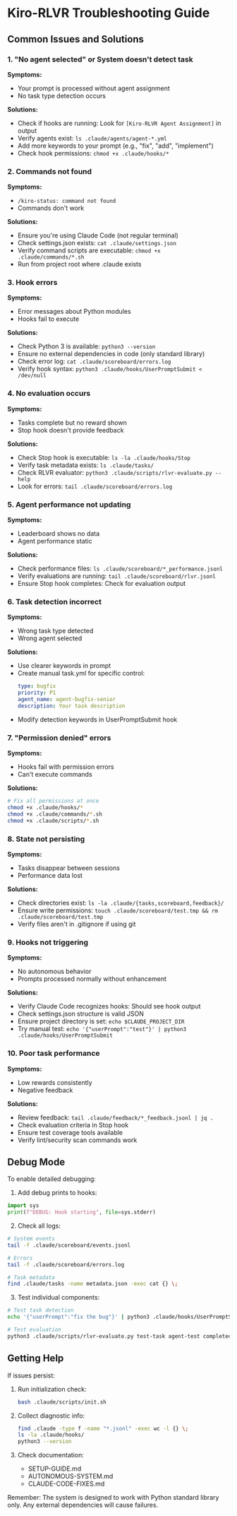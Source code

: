 # Kiro-RLVR Troubleshooting Guide

## Common Issues and Solutions

### 1. "No agent selected" or System doesn't detect task

**Symptoms:**
- Your prompt is processed without agent assignment
- No task type detection occurs

**Solutions:**
- Check if hooks are running: Look for `[Kiro-RLVR Agent Assignment]` in output
- Verify agents exist: `ls .claude/agents/agent-*.yml`
- Add more keywords to your prompt (e.g., "fix", "add", "implement")
- Check hook permissions: `chmod +x .claude/hooks/*`

### 2. Commands not found

**Symptoms:**
- `/kiro-status: command not found`
- Commands don't work

**Solutions:**
- Ensure you're using Claude Code (not regular terminal)
- Check settings.json exists: `cat .claude/settings.json`
- Verify command scripts are executable: `chmod +x .claude/commands/*.sh`
- Run from project root where .claude exists

### 3. Hook errors

**Symptoms:**
- Error messages about Python modules
- Hooks fail to execute

**Solutions:**
- Check Python 3 is available: `python3 --version`
- Ensure no external dependencies in code (only standard library)
- Check error log: `cat .claude/scoreboard/errors.log`
- Verify hook syntax: `python3 .claude/hooks/UserPromptSubmit < /dev/null`

### 4. No evaluation occurs

**Symptoms:**
- Tasks complete but no reward shown
- Stop hook doesn't provide feedback

**Solutions:**
- Check Stop hook is executable: `ls -la .claude/hooks/Stop`
- Verify task metadata exists: `ls .claude/tasks/`
- Check RLVR evaluator: `python3 .claude/scripts/rlvr-evaluate.py --help`
- Look for errors: `tail .claude/scoreboard/errors.log`

### 5. Agent performance not updating

**Symptoms:**
- Leaderboard shows no data
- Agent performance static

**Solutions:**
- Check performance files: `ls .claude/scoreboard/*_performance.jsonl`
- Verify evaluations are running: `tail .claude/scoreboard/rlvr.jsonl`
- Ensure Stop hook completes: Check for evaluation output

### 6. Task detection incorrect

**Symptoms:**
- Wrong task type detected
- Wrong agent selected

**Solutions:**
- Use clearer keywords in prompt
- Create manual task.yml for specific control:
  ```yaml
  type: bugfix
  priority: P1
  agent_name: agent-bugfix-senior
  description: Your task description
  ```
- Modify detection keywords in UserPromptSubmit hook

### 7. "Permission denied" errors

**Symptoms:**
- Hooks fail with permission errors
- Can't execute commands

**Solutions:**
```bash
# Fix all permissions at once
chmod +x .claude/hooks/*
chmod +x .claude/commands/*.sh
chmod +x .claude/scripts/*.sh
```

### 8. State not persisting

**Symptoms:**
- Tasks disappear between sessions
- Performance data lost

**Solutions:**
- Check directories exist: `ls -la .claude/{tasks,scoreboard,feedback}/`
- Ensure write permissions: `touch .claude/scoreboard/test.tmp && rm .claude/scoreboard/test.tmp`
- Verify files aren't in .gitignore if using git

### 9. Hooks not triggering

**Symptoms:**
- No autonomous behavior
- Prompts processed normally without enhancement

**Solutions:**
- Verify Claude Code recognizes hooks: Should see hook output
- Check settings.json structure is valid JSON
- Ensure project directory is set: `echo $CLAUDE_PROJECT_DIR`
- Try manual test: `echo '{"userPrompt":"test"}' | python3 .claude/hooks/UserPromptSubmit`

### 10. Poor task performance

**Symptoms:**
- Low rewards consistently
- Negative feedback

**Solutions:**
- Review feedback: `tail .claude/feedback/*_feedback.jsonl | jq .`
- Check evaluation criteria in Stop hook
- Ensure test coverage tools available
- Verify lint/security scan commands work

## Debug Mode

To enable detailed debugging:

1. Add debug prints to hooks:
```python
import sys
print(f"DEBUG: Hook starting", file=sys.stderr)
```

2. Check all logs:
```bash
# System events
tail -f .claude/scoreboard/events.jsonl

# Errors
tail -f .claude/scoreboard/errors.log

# Task metadata
find .claude/tasks -name metadata.json -exec cat {} \;
```

3. Test individual components:
```bash
# Test task detection
echo '{"userPrompt":"fix the bug"}' | python3 .claude/hooks/UserPromptSubmit

# Test evaluation
python3 .claude/scripts/rlvr-evaluate.py test-task agent-test completed
```

## Getting Help

If issues persist:

1. Run initialization check:
   ```bash
   bash .claude/scripts/init.sh
   ```

2. Collect diagnostic info:
   ```bash
   find .claude -type f -name "*.jsonl" -exec wc -l {} \;
   ls -la .claude/hooks/
   python3 --version
   ```

3. Check documentation:
   - SETUP-GUIDE.md
   - AUTONOMOUS-SYSTEM.md
   - CLAUDE-CODE-FIXES.md

Remember: The system is designed to work with Python standard library only. Any external dependencies will cause failures.